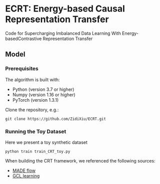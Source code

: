 # ECRT: Energy-based Causal Representation Transfer

Code for Supercharging Imbalanced Data Learning With Energy-basedContrastive Representation Transfer

## Model

### Prerequisites

The algorithm is built with:

* Python (version 3.7 or higher)
* Numpy (version 1.16 or higher)
* PyTorch (version 1.3.1)

Clone the repository, e.g.:
```
git clone https://github.com/ZidiXiu/ECRT.git
```


### Running the Toy Dataset

Here we present a toy synthetic dataset 

```
python train train_CRT_toy.py
```

When building the CRT framework, we referenced the following sources: 
* [MADE flow](https://github.com/kamenbliznashki/normalizing_flows/blob/master/maf.py)
* [GCL learning](https://github.com/takeshi-teshima/few-shot-domain-adaptation-by-causal-mechanism-transfer)


